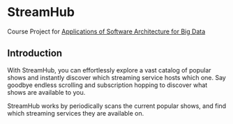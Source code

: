 # StreamHub

Course Project for [Applications of Software Architecture for Big Data](https://www.coursera.org/learn/software-architecture-for-big-data-applications)

## Introduction

With StreamHub, you can effortlessly explore a vast catalog of popular shows and instantly discover which streaming service hosts which one. Say goodbye endless scrolling and subscription hopping to discover what shows are available to you.

StreamHub works by periodically scans the current popular shows, and find which streaming services they are available on. 